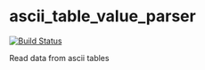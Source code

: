 # ascii_table_value_parser

[![Build Status](https://travis-ci.org/djbender/ascii_table_value_parser.svg?branch=master)](https://travis-ci.org/djbender/ascii_table_value_parser)

Read data from ascii tables
